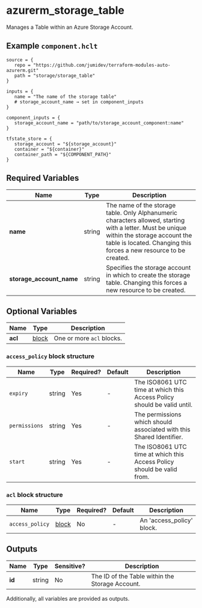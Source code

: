# azurerm_storage_table

Manages a Table within an Azure Storage Account.

## Example `component.hclt`

```hcl
source = {
   repo = "https://github.com/jumidev/terraform-modules-auto-azurerm.git"   
   path = "storage/storage_table"   
}

inputs = {
   name = "The name of the storage table"   
   # storage_account_name → set in component_inputs
}

component_inputs = {
   storage_account_name = "path/to/storage_account_component:name"   
}

tfstate_store = {
   storage_account = "${storage_account}"   
   container = "${container}"   
   container_path = "${COMPONENT_PATH}"   
}

```

## Required Variables

| Name | Type |  Description |
| ---- | --------- |  ----------- |
| **name** | string |  The name of the storage table. Only Alphanumeric characters allowed, starting with a letter. Must be unique within the storage account the table is located. Changing this forces a new resource to be created. | 
| **storage_account_name** | string |  Specifies the storage account in which to create the storage table. Changing this forces a new resource to be created. | 

## Optional Variables

| Name | Type |  Description |
| ---- | --------- |  ----------- |
| **acl** | [block](#acl-block-structure) |  One or more `acl` blocks. | 

### `access_policy` block structure

| Name | Type | Required? | Default | Description |
| ---- | ---- | --------- | ------- | ----------- |
| `expiry` | string | Yes | - | The ISO8061 UTC time at which this Access Policy should be valid until. |
| `permissions` | string | Yes | - | The permissions which should associated with this Shared Identifier. |
| `start` | string | Yes | - | The ISO8061 UTC time at which this Access Policy should be valid from. |

### `acl` block structure

| Name | Type | Required? | Default | Description |
| ---- | ---- | --------- | ------- | ----------- |
| `access_policy` | [block](#access_policy-block-structure) | No | - | An 'access_policy' block. |



## Outputs

| Name | Type | Sensitive? | Description |
| ---- | ---- | --------- | --------- |
| **id** | string | No  | The ID of the Table within the Storage Account. | 

Additionally, all variables are provided as outputs.
